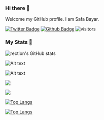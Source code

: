### Hi there 👋

Welcome my GitHub profile. I am Safa Bayar. 

[![Twitter Badge](https://img.shields.io/badge/-Twitter-1da1f2?labelColor=1da1f2&logo=twitter&logoColor=white&link=https://twitter.com/BayarSafa)](https://twitter.com/BayarSafa)
[![Github Badge](https://img.shields.io/badge/-Github-232323?logo=Github&logoColor=white&link=https://space.bilibili.com/7708412)](https://github.com/rection)
![visitors](https://visitor-badge.laobi.icu/badge?page_id=rection)



<!--
**rection/rection** is a ✨ _special_ ✨ repository because its `README.md` (this file) appears on your GitHub profile.

Here are some ideas to get you started:

- 🔭 I’m currently working on ...
- 🌱 I’m currently learning ...
- 👯 I’m looking to collaborate on ...
- 🤔 I’m looking for help with ...
- 💬 Ask me about ...
- 📫 How to reach me: ...
- 😄 Pronouns: ...
- ⚡ Fun fact: ...
-->

### My Stats 🔭

![rection's GitHub stats](https://github-readme-stats.vercel.app/api?username=rection&show_icons=true&theme=radical)

![Alt text](https://spotify-recently-played-readme.vercel.app/api?user=sbayar2012&unique=yes&width=800&count=5)

![Alt text](https://spotify-recently-played-readme.vercel.app/api?user=sbayar2012&width=800&count=5&unique=yes)

<img align="center" src="https://github-readme-stats.vercel.app/api/<CARD_TYPE>/?username=rection&theme=<THEME_NAME>" />

![](https://img.shields.io/badge/<WORD_ON_LEFT>-<WORD_ON_RIGHT>-informational?style=flat&logo=<LOGO_NAME>&logoColor=white&color=2bbc8a)

[![Top Langs](https://github-readme-stats.vercel.app/api/top-langs/?username=rection&layout=compact)](https://github.com/rection/github-readme-stats)

[![Top Langs](https://github-readme-stats.vercel.app/api/top-langs/?username=rection&langs_count=8)](https://github.com/rection/github-readme-stats)

